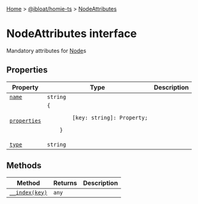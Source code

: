 [Home](./index) &gt; [@ibloat/homie-ts](./homie-ts.md) &gt; [NodeAttributes](./homie-ts.nodeattributes.md)

# NodeAttributes interface

Mandatory attributes for [Node](./homie-ts.node.md)<!-- -->s

## Properties

|  Property | Type | Description |
|  --- | --- | --- |
|  [`name`](./homie-ts.nodeattributes.name.md) | `string` |  |
|  [`properties`](./homie-ts.nodeattributes.properties.md) | `{`<p/>`        [key: string]: Property;`<p/>`    }` |  |
|  [`type`](./homie-ts.nodeattributes.type.md) | `string` |  |

## Methods

|  Method | Returns | Description |
|  --- | --- | --- |
|  [`__index(key)`](./homie-ts.nodeattributes.__index.md) | `any` |  |

